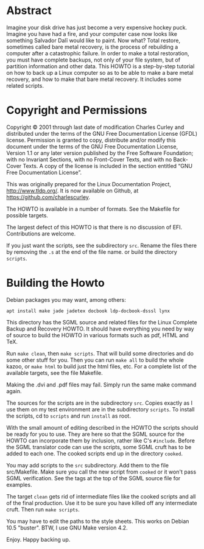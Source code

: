 # Abstract

Imagine your disk drive has just become a very expensive hockey
puck. Imagine you have had a fire, and your computer case now looks
like something Salvador Dalı̃ would like to paint. Now what? Total
restore, sometimes called bare metal recovery, is the process of
rebuilding a computer after a catastrophic failure. In order to make
a total restoration, you must have complete backups, not only of your
file system, but of partition information and other data. This HOWTO
is a step-by-step tutorial on how to back up a Linux computer so as to
be able to make a bare metal recovery, and how to make that bare metal
recovery. It includes some related scripts.

# Copyright and Permissions

Copyright © 2001 through last date of modification Charles Curley and
distributed under the terms of the GNU Free Documentation License
(GFDL) license. Permission is granted to copy, distribute and/or
modify this document under the terms of the GNU Free Documentation
License, Version 1.1 or any later version published by the Free
Software Foundation; with no Invariant Sections, with no Front-Cover
Texts, and with no Back-Cover Texts. A copy of the license is included
in the section entitled “GNU Free Documentation License”.

This was originally prepared for the Linux Documentation Project,
http://www.tldp.org/. It is now available on Github, at
https://github.com/charlescurley.

The HOWTO is available in a number of formats. See the Makefile for
possible targets.

The largest defect of this HOWTO is that there is no discussion of
EFI. Contributions are welcome.

If you just want the scripts, see the subdirectory `src`. Rename the
files there by removing the `.s` at the end of the file name. or build
the directory `scripts`.

# Building the Howto

Debian packages you may want, among others:

```
apt install make jade jadetex docbook ldp-docbook-dsssl lynx
```

This directory has the SGML source and related files for the Linux
Complete Backup and Recovery HOWTO. It should have everything you need
by way of source to build the HOWTO in various formats such as pdf,
HTML and TeX.

Run `make clean`, then `make scripts`. That will build some
directories and do some other stuff for you. Then you can run `make
all` to build the whole kazoo, or `make html` to build just the html
files, etc. For a complete list of the available targets, see the file
Makefile.

Making the .dvi and .pdf files may fail. Simply run the same make
command again.

The sources for the scripts are in the subdirectory `src`. Copies
exactly as I use them on my test environment are in the subdirectory
`scripts`. To install the scripts, cd to `scripts` and run `install`
as root.

With the small amount of editing described in the HOWTO the scripts
should be ready for you to use. They are here so that the SGML source
for the HOWTO can incorporate them by inclusion, rather like C's
`#include`. Before the SGML translator code can use the scripts, some
SGML cruft has to be added to each one. The cooked scripts end up in
the directory `cooked`.

You may add scripts to the `src` subdirectory. Add them to the
file src/Makefile. Make sure you call the new script from `cooked` or
it won't pass SGML verification. See the <!ENTITY ... > tags at the
top of the SGML source file for examples.

The target `clean` gets rid of intermediate files like the cooked
scripts and all of the final production. Use it to be sure you have
killed off any intermediate cruft. Then run `make scripts`.

You may have to edit the paths to the style sheets. This works on
Debian 10.5 "buster". BTW, I use GNU Make version 4.2.

Enjoy. Happy backing up.

